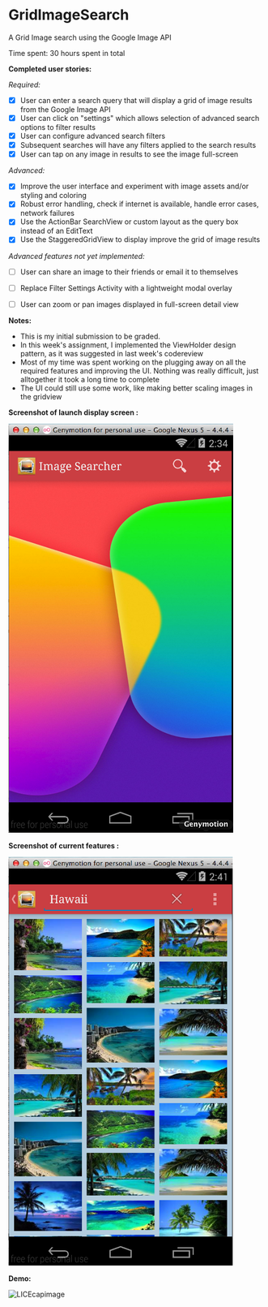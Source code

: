 GridImageSearch
===============

A Grid Image search using the Google Image API

Time spent: 30 hours spent in total

**Completed user stories:**

*Required:*

 - [x] User can enter a search query that will display a grid of image results from the Google Image API
 - [x] User can click on "settings" which allows selection of advanced search options to filter results
 - [x] User can configure advanced search filters
 - [x] Subsequent searches will have any filters applied to the search results
 - [x] User can tap on any image in results to see the image full-screen

*Advanced:*

 - [x] Improve the user interface and experiment with image assets and/or styling and coloring
 - [x] Robust error handling, check if internet is available, handle error cases, network failures
 - [x] Use the ActionBar SearchView or custom layout as the query box instead of an EditText
 - [x] Use the StaggeredGridView to display improve the grid of image results
 
*Advanced features not yet implemented:*

- [ ] User can share an image to their friends or email it to themselves
- [ ] Replace Filter Settings Activity with a lightweight modal overlay
- [ ] User can zoom or pan images displayed in full-screen detail view


**Notes:**

* This is my initial submission to be graded. 
* In this week's assignment, I implemented the ViewHolder design pattern, as it was suggested in last week's codereview
* Most of my time was spent working on the plugging away on all the required features and improving the UI. Nothing was really difficult, just alltogether it took a long time to complete
* The UI could still use some work, like making better scaling images in the gridview

**Screenshot of launch display screen :**

![Screenshot](https://github.com/martasmith/GridImageSearch/blob/master/imgSearch_home.png)

**Screenshot of current features :**

![Screenshot](https://github.com/martasmith/GridImageSearch/blob/master/imgSearch_screen.png)

**Demo:**

![LICEcapimage](https://github.com/martasmith/GridImageSearch/blob/master/codepath_week2_v1.gif)
